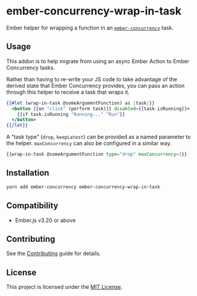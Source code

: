 # ember-concurrency-wrap-in-task

Ember helper for wrapping a function in an [`ember-concurrency`](https://github.com/machty/ember-concurrency) task.

## Usage

This addon is to help migrate from using an async Ember Action to Ember Concurrency tasks.

Rather than having to re-write your JS code to take advantage of the derived state that Ember Concurrency provides, you can pass an action through this helper to receive a task that wraps it.

```handlebars
{{#let (wrap-in-task @someArgumentFunction) as |task|}}
  <button {{on "click" (perform task)}} disabled={{task.isRunning}}>
    {{if task.isRunning "Running..." "Run"}}
  </button>
{{/let}}
```

A "task type" (`drop`, `keepLatest`) can be provided as a named parameter to the helper. `maxConcurrency` can also be configured in a similar way.

```handlebars
{{wrap-in-task @someArgumentFunction type="drop" maxConcurrency=3}}
```

## Installation

```bash
yarn add ember-concurrency ember-concurrency-wrap-in-task
```

## Compatibility

- Ember.js v3.20 or above

## Contributing

See the [Contributing](CONTRIBUTING.md) guide for details.

## License

This project is licensed under the [MIT License](LICENSE.md).

